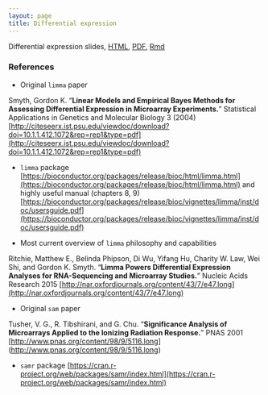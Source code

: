 ```yaml
---
layout: page
title: Differential expression
---
```


Differential expression slides, [HTML](/BIOS567/assets/presentation_diffexpression/diffexpression.html), [PDF](/BIOS567/assets/presentation_diffexpression/diffexpression.pdf), [Rmd](/BIOS567/assets/presentation_diffexpression/diffexpression.Rmd)

### References

- Original `limma` paper

Smyth, Gordon K. “**Linear Models and Empirical Bayes Methods for Assessing Differential Expression in Microarray Experiments.**” Statistical Applications in Genetics and Molecular Biology 3 (2004) [http://citeseerx.ist.psu.edu/viewdoc/download?doi=10.1.1.412.1072&rep=rep1&type=pdf](http://citeseerx.ist.psu.edu/viewdoc/download?doi=10.1.1.412.1072&rep=rep1&type=pdf)

- `limma` package [https://bioconductor.org/packages/release/bioc/html/limma.html](https://bioconductor.org/packages/release/bioc/html/limma.html) and highly useful manual (chapters 8, 9) [https://bioconductor.org/packages/release/bioc/vignettes/limma/inst/doc/usersguide.pdf](https://bioconductor.org/packages/release/bioc/vignettes/limma/inst/doc/usersguide.pdf)

- Most current overview of `limma` philosophy and capabilities

Ritchie, Matthew E., Belinda Phipson, Di Wu, Yifang Hu, Charity W. Law, Wei Shi, and Gordon K. Smyth. “**Limma Powers Differential Expression Analyses for RNA-Sequencing and Microarray Studies.**” Nucleic Acids Research 2015 [http://nar.oxfordjournals.org/content/43/7/e47.long](http://nar.oxfordjournals.org/content/43/7/e47.long)

- Original `sam` paper

Tusher, V. G., R. Tibshirani, and G. Chu. “**Significance Analysis of Microarrays Applied to the Ionizing Radiation Response.**” PNAS 2001 [http://www.pnas.org/content/98/9/5116.long]
(http://www.pnas.org/content/98/9/5116.long)

- `samr` package [https://cran.r-project.org/web/packages/samr/index.html](https://cran.r-project.org/web/packages/samr/index.html)


